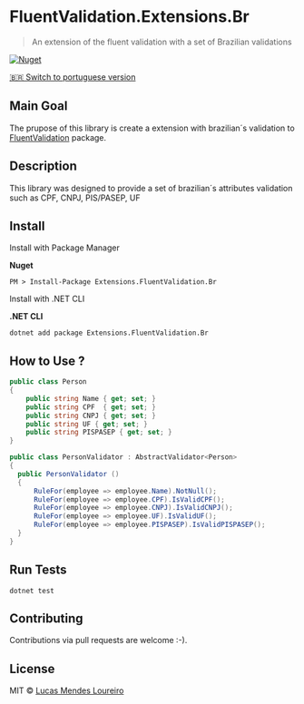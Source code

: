 
# FluentValidation.Extensions.Br
> An extension of the fluent validation with a set of Brazilian validations

[![Nuget](http://img.shields.io/nuget/v/Extensions.FluentValidation.Br.svg?maxAge=10800)](https://www.nuget.org/packages/Extensions.FluentValidation.Br/)

[🇧🇷 Switch to portuguese version](./README.pt_br.md)

## Main Goal
The prupose of this library is create a extension with brazilian´s validation to [FluentValidation](https://github.com/JeremySkinner/FluentValidation) package.

## Description
This library was designed to provide a set of brazilian´s attributes validation such as CPF, CNPJ, PIS/PASEP, UF

## Install 
Install with Package Manager

**Nuget**

```
PM > Install-Package Extensions.FluentValidation.Br
```

Install with .NET CLI

**.NET CLI**

```
dotnet add package Extensions.FluentValidation.Br
```

## How to Use ?
```csharp
public class Person
{
    public string Name { get; set; }
    public string CPF  { get; set; }
    public string CNPJ { get; set; }
    public string UF { get; set; }
    public string PISPASEP { get; set; }
}

public class PersonValidator : AbstractValidator<Person>
{
  public PersonValidator ()
  {
      RuleFor(employee => employee.Name).NotNull();
      RuleFor(employee => employee.CPF).IsValidCPF();
      RuleFor(employee => employee.CNPJ).IsValidCNPJ();
      RuleFor(employee => employee.UF).IsValidUF();
      RuleFor(employee => employee.PISPASEP).IsValidPISPASEP();
  }
}
```

## Run Tests
```
dotnet test
```

## Contributing
Contributions via pull requests are welcome :-).

## License

MIT © [Lucas Mendes Loureiro](http://github.com/lucasmendesl)
